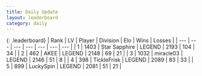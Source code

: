 ```yaml
---
title: Daily Update
layout: leaderboard
category: daily
---
```


{: .leaderboard}
| Rank | LV | Player | Division | Elo | Wins | Losses |
| --- | --- | --- | --- | --- | --- | --- |
| <span data-change="0">1</span> | 1403 | <span title="ID: 315148">Star Sapphire</span> | LEGEND | <span data-change="21">2193</span> | <span data-change="17">104</span> | <span data-change="4">34</span> |
| <span data-change="1">2</span> | 462 | <span title="ID: 455100">AKEE</span> | LEGEND | <span data-change="12">2148</span> | <span data-change="4">69</span> | <span data-change="1">21</span> |
| <span data-change="-1">3</span> | 1032 | <span title="ID: 416373">miracle03</span> | LEGEND | <span data-change="5">2146</span> | <span data-change="2">51</span> | <span data-change="1">8</span> |
| <span data-change="0">4</span> | 398 | <span title="ID: 512212">TickleFrisk</span> | LEGEND | <span data-change="2">2089</span> | <span data-change="2">83</span> | <span data-change="1">33</span> |
| <span data-change="1">5</span> | 899 | <span title="ID: 498412">LuckySpin</span> | LEGEND | <span data-change="4">2081</span> | <span data-change="5">51</span> | <span data-change="3">21</span> |